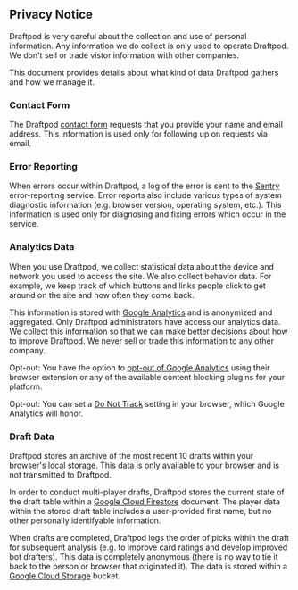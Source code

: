 ## Privacy Notice

Draftpod is very careful about the collection and use of personal information. Any information we do collect is only used to operate Draftpod. We don't sell or trade vistor information with other companies.

This document provides details about what kind of data Draftpod gathers and how we manage it.

### Contact Form

The Draftpod [contact form](/guide#contact/) requests that you provide your name and email address. This information is used only for following up on requests via email. 

### Error Reporting

When errors occur within Draftpod, a log of the error is sent to the [Sentry](https://sentry.io/) error-reporting service. Error reports also include various types of system diagnostic information (e.g. browser version, operating system, etc.). This information is used only for diagnosing and fixing errors which occur in the service.

### Analytics Data

When you use Draftpod, we collect statistical data about the device and network you used to access the site. We also collect behavior data. For example, we keep track of which buttons and links people click to get around on the site and how often they come back.

This information is stored with [Google Analytics](https://en.wikipedia.org/wiki/Google_Analytics) and is anonymized and aggregated. Only Draftpod administrators have access our analytics data. We collect this information so that we can make better decisions about how to improve Draftpod. We never sell or trade this information to any other company.

Opt-out: You have the option to [opt-out of Google Analytics](https://tools.google.com/dlpage/gaoptout) using their browser extension or any of the available content blocking plugins for your platform.

Opt-out: You can set a [Do Not Track](https://allaboutdnt.com/) setting in your browser, which Google Analytics will honor.

### Draft Data

Draftpod stores an archive of the most recent 10 drafts within your browser's local storage. This data is only available to your browser and is not transmitted to Draftpod.

In order to conduct multi-player drafts, Draftpod stores the current state of the draft table within a [Google Cloud Firestore](https://cloud.google.com/firestore/) document. The player data within the stored draft table includes a user-provided first name, but no other personally identifyable information.

When drafts are completed, Draftpod logs the order of picks within the draft for subsequent analysis (e.g. to improve card ratings and develop improved bot drafters). This data is completely anonymous (there is no way to tie it back to the person or browser that originated it). The data is stored within a [Google Cloud Storage](https://cloud.google.com/storage/) bucket.

